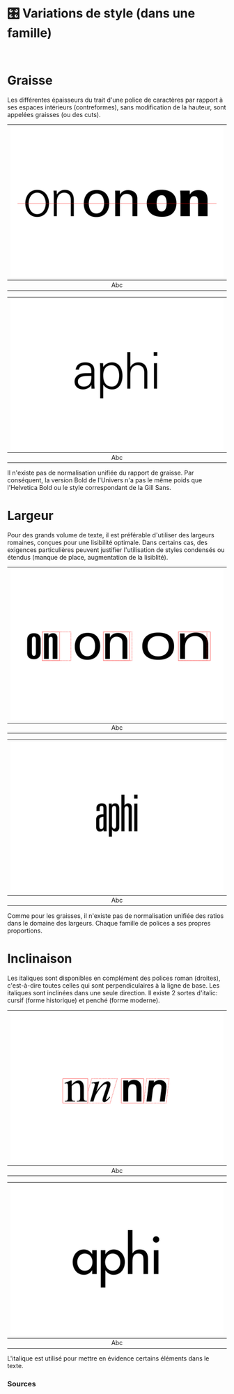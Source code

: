 # 🎛️ Variations de style (dans une famille)


  
&nbsp;

# Graisse  

Les différentes épaisseurs du trait d'une police de caractères par rapport à ses espaces intérieurs (contreformes), sans modification de la hauteur, sont appelées graisses (ou des cuts).

|![](links/4-Variations.jpg) |
|:---:|
| Abc | 

|![](links/4-Variations2.gif) |
|:---:|
| Abc | 

Il n'existe pas de normalisation unifiée du rapport de graisse. Par conséquent, la version Bold de l'Univers n'a pas le même poids que l'Helvetica Bold ou le style correspondant de la Gill Sans. 

# Largeur  

Pour des grands volume de texte, il est préférable d'utiliser des largeurs romaines, conçues pour une lisibilité optimale. Dans certains cas, des exigences particulières peuvent justifier l'utilisation de styles condensés ou étendus (manque de place, augmentation de la lisiblité).

|![](links/4-Variations6.jpg) |
|:---:|
| Abc | 

|![](links/4-Variations7.gif) |
|:---:|
| Abc | 

Comme pour les graisses, il n'existe pas de normalisation unifiée des ratios dans le domaine des largeurs. Chaque famille de polices a ses propres proportions.

# Inclinaison  

Les italiques sont disponibles en complément des polices roman (droites), c'est-à-dire toutes celles qui sont perpendiculaires à la ligne de base. Les italiques sont inclinées dans une seule direction. Il existe 2 sortes d'italic: cursif (forme historique) et penché (forme moderne).

|![](links/4-Variations11.jpg) |
|:---:|
| Abc | 

|![](links/4-Variations12.gif) |
|:---:|
| Abc |

L'italique est utilisé pour mettre en évidence certains éléments dans le texte.



### Sources

<!-- - **Prénom Nom**  
  *Titre*, 0000 -->

<!-- [^1]: Adrian Frutiger, *Type, Sign, Symbol*, 1980 -->


